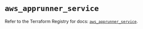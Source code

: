 # `aws_apprunner_service`

Refer to the Terraform Registry for docs: [`aws_apprunner_service`](https://registry.terraform.io/providers/hashicorp/aws/6.0.0/docs/resources/apprunner_service).
